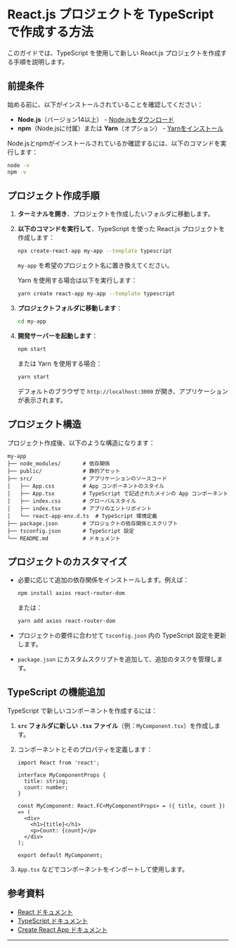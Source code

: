 # React.js プロジェクトを TypeScript で作成する方法

このガイドでは、TypeScript を使用して新しい React.js プロジェクトを作成する手順を説明します。

## 前提条件

始める前に、以下がインストールされていることを確認してください：

- **Node.js**（バージョン14以上） - [Node.jsをダウンロード](https://nodejs.org/)
- **npm**（Node.jsに付属）または **Yarn**（オプション） - [Yarnをインストール](https://yarnpkg.com/)

Node.jsとnpmがインストールされているか確認するには、以下のコマンドを実行します：

```bash
node -v
npm -v
```

## プロジェクト作成手順

1. **ターミナルを開き**、プロジェクトを作成したいフォルダに移動します。

2. **以下のコマンドを実行して**、TypeScript を使った React.js プロジェクトを作成します：

   ```bash
   npx create-react-app my-app --template typescript
   ```

   `my-app` を希望のプロジェクト名に置き換えてください。

   Yarn を使用する場合は以下を実行します：

   ```bash
   yarn create react-app my-app --template typescript
   ```

3. **プロジェクトフォルダに移動します**：

   ```bash
   cd my-app
   ```

4. **開発サーバーを起動します**：

   ```bash
   npm start
   ```

   または Yarn を使用する場合：

   ```bash
   yarn start
   ```

   デフォルトのブラウザで `http://localhost:3000` が開き、アプリケーションが表示されます。

## プロジェクト構造

プロジェクト作成後、以下のような構造になります：

```
my-app
├── node_modules/       # 依存関係
├── public/             # 静的アセット
├── src/                # アプリケーションのソースコード
│   ├── App.css         # App コンポーネントのスタイル
│   ├── App.tsx         # TypeScript で記述されたメインの App コンポーネント
│   ├── index.css       # グローバルスタイル
│   ├── index.tsx       # アプリのエントリポイント
│   └── react-app-env.d.ts  # TypeScript 環境定義
├── package.json        # プロジェクトの依存関係とスクリプト
├── tsconfig.json       # TypeScript 設定
└── README.md           # ドキュメント
```

## プロジェクトのカスタマイズ

- 必要に応じて追加の依存関係をインストールします。例えば：

  ```bash
  npm install axios react-router-dom
  ```

  または：

  ```bash
  yarn add axios react-router-dom
  ```

- プロジェクトの要件に合わせて `tsconfig.json` 内の TypeScript 設定を更新します。

- `package.json` にカスタムスクリプトを追加して、追加のタスクを管理します。

## TypeScript の機能追加

TypeScript で新しいコンポーネントを作成するには：

1. **`src` フォルダに新しい `.tsx` ファイル**（例：`MyComponent.tsx`）を作成します。
2. コンポーネントとそのプロパティを定義します：

   ```tsx
   import React from 'react';

   interface MyComponentProps {
     title: string;
     count: number;
   }

   const MyComponent: React.FC<MyComponentProps> = ({ title, count }) => (
     <div>
       <h1>{title}</h1>
       <p>Count: {count}</p>
     </div>
   );

   export default MyComponent;
   ```

3. `App.tsx` などでコンポーネントをインポートして使用します。

## 参考資料

- [React ドキュメント](https://reactjs.org/docs/getting-started.html)
- [TypeScript ドキュメント](https://www.typescriptlang.org/docs/)
- [Create React App ドキュメント](https://create-react-app.dev/docs/adding-typescript/)

---
